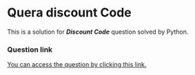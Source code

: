 # Quera discount Code
This is a solution for **_Discount Code_** question solved by Python.

### Question link
[You can access the question by clicking this link.](https://quera.org/problemset/10327/)

